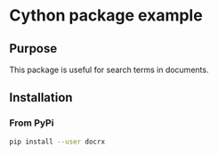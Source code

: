 Cython package example
======================

Purpose
-------

This package is useful for search terms in documents.

Installation
------------

### From PyPi

```bash
pip install --user docrx
```
